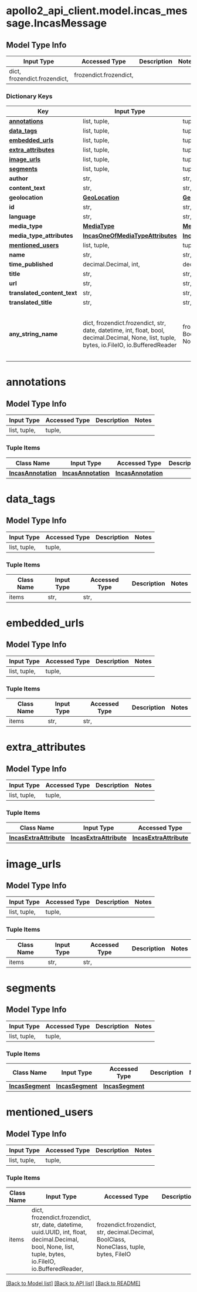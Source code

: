 # apollo2_api_client.model.incas_message.IncasMessage

## Model Type Info
Input Type | Accessed Type | Description | Notes
------------ | ------------- | ------------- | -------------
dict, frozendict.frozendict,  | frozendict.frozendict,  |  | 

### Dictionary Keys
Key | Input Type | Accessed Type | Description | Notes
------------ | ------------- | ------------- | ------------- | -------------
**[annotations](#annotations)** | list, tuple,  | tuple,  |  | [optional] 
**[data_tags](#data_tags)** | list, tuple,  | tuple,  |  | [optional] 
**[embedded_urls](#embedded_urls)** | list, tuple,  | tuple,  |  | [optional] 
**[extra_attributes](#extra_attributes)** | list, tuple,  | tuple,  |  | [optional] 
**[image_urls](#image_urls)** | list, tuple,  | tuple,  |  | [optional] 
**[segments](#segments)** | list, tuple,  | tuple,  |  | [optional] 
**author** | str,  | str,  |  | [optional] 
**content_text** | str,  | str,  |  | [optional] 
**geolocation** | [**GeoLocation**](GeoLocation.md) | [**GeoLocation**](GeoLocation.md) |  | [optional] 
**id** | str,  | str,  |  | [optional] 
**language** | str,  | str,  |  | [optional] 
**media_type** | [**MediaType**](MediaType.md) | [**MediaType**](MediaType.md) |  | [optional] 
**media_type_attributes** | [**IncasOneOfMediaTypeAttributes**](IncasOneOfMediaTypeAttributes.md) | [**IncasOneOfMediaTypeAttributes**](IncasOneOfMediaTypeAttributes.md) |  | [optional] 
**[mentioned_users](#mentioned_users)** | list, tuple,  | tuple,  |  | [optional] 
**name** | str,  | str,  |  | [optional] 
**time_published** | decimal.Decimal, int,  | decimal.Decimal,  |  | [optional] 
**title** | str,  | str,  |  | [optional] 
**url** | str,  | str,  |  | [optional] 
**translated_content_text** | str,  | str,  |  | [optional] 
**translated_title** | str,  | str,  |  | [optional] 
**any_string_name** | dict, frozendict.frozendict, str, date, datetime, int, float, bool, decimal.Decimal, None, list, tuple, bytes, io.FileIO, io.BufferedReader | frozendict.frozendict, str, BoolClass, decimal.Decimal, NoneClass, tuple, bytes, FileIO | any string name can be used but the value must be the correct type | [optional]

# annotations

## Model Type Info
Input Type | Accessed Type | Description | Notes
------------ | ------------- | ------------- | -------------
list, tuple,  | tuple,  |  | 

### Tuple Items
Class Name | Input Type | Accessed Type | Description | Notes
------------- | ------------- | ------------- | ------------- | -------------
[**IncasAnnotation**](IncasAnnotation.md) | [**IncasAnnotation**](IncasAnnotation.md) | [**IncasAnnotation**](IncasAnnotation.md) |  | 

# data_tags

## Model Type Info
Input Type | Accessed Type | Description | Notes
------------ | ------------- | ------------- | -------------
list, tuple,  | tuple,  |  | 

### Tuple Items
Class Name | Input Type | Accessed Type | Description | Notes
------------- | ------------- | ------------- | ------------- | -------------
items | str,  | str,  |  | 

# embedded_urls

## Model Type Info
Input Type | Accessed Type | Description | Notes
------------ | ------------- | ------------- | -------------
list, tuple,  | tuple,  |  | 

### Tuple Items
Class Name | Input Type | Accessed Type | Description | Notes
------------- | ------------- | ------------- | ------------- | -------------
items | str,  | str,  |  | 

# extra_attributes

## Model Type Info
Input Type | Accessed Type | Description | Notes
------------ | ------------- | ------------- | -------------
list, tuple,  | tuple,  |  | 

### Tuple Items
Class Name | Input Type | Accessed Type | Description | Notes
------------- | ------------- | ------------- | ------------- | -------------
[**IncasExtraAttribute**](IncasExtraAttribute.md) | [**IncasExtraAttribute**](IncasExtraAttribute.md) | [**IncasExtraAttribute**](IncasExtraAttribute.md) |  | 

# image_urls

## Model Type Info
Input Type | Accessed Type | Description | Notes
------------ | ------------- | ------------- | -------------
list, tuple,  | tuple,  |  | 

### Tuple Items
Class Name | Input Type | Accessed Type | Description | Notes
------------- | ------------- | ------------- | ------------- | -------------
items | str,  | str,  |  | 

# segments

## Model Type Info
Input Type | Accessed Type | Description | Notes
------------ | ------------- | ------------- | -------------
list, tuple,  | tuple,  |  | 

### Tuple Items
Class Name | Input Type | Accessed Type | Description | Notes
------------- | ------------- | ------------- | ------------- | -------------
[**IncasSegment**](IncasSegment.md) | [**IncasSegment**](IncasSegment.md) | [**IncasSegment**](IncasSegment.md) |  | 

# mentioned_users

## Model Type Info
Input Type | Accessed Type | Description | Notes
------------ | ------------- | ------------- | -------------
list, tuple,  | tuple,  |  | 

### Tuple Items
Class Name | Input Type | Accessed Type | Description | Notes
------------- | ------------- | ------------- | ------------- | -------------
items | dict, frozendict.frozendict, str, date, datetime, uuid.UUID, int, float, decimal.Decimal, bool, None, list, tuple, bytes, io.FileIO, io.BufferedReader,  | frozendict.frozendict, str, decimal.Decimal, BoolClass, NoneClass, tuple, bytes, FileIO |  | 

[[Back to Model list]](../../README.md#documentation-for-models) [[Back to API list]](../../README.md#documentation-for-api-endpoints) [[Back to README]](../../README.md)

